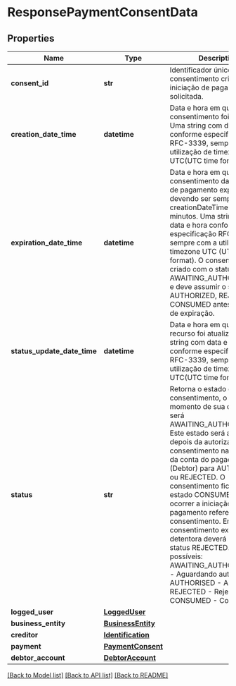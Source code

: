 # ResponsePaymentConsentData

## Properties
Name | Type | Description | Notes
------------ | ------------- | ------------- | -------------
**consent_id** | **str** | Identificador único do consentimento criado para a iniciação de pagamento solicitada.  | 
**creation_date_time** | **datetime** | Data e hora em que o consentimento foi criado. Uma string com data e hora conforme especificação RFC-3339, sempre com a utilização de timezone UTC(UTC time format). | 
**expiration_date_time** | **datetime** | Data e hora em que o consentimento da iniciação de pagamento expira, devendo ser sempre o creationDateTime mais 5 minutos. Uma string com data e hora conforme especificação RFC-3339, sempre com a utilização de timezone UTC (UTC time format).  O consentimento é criado com o status AWAITING_AUTHORISATION, e deve assumir o status AUTHORIZED, REJECTED ou CONSUMED antes do tempo de expiração.  | 
**status_update_date_time** | **datetime** | Data e hora em que o recurso foi atualizado. Uma string com data e hora conforme especificação RFC-3339, sempre com a utilização de timezone UTC(UTC time format).  | 
**status** | **str** | Retorna o estado do consentimento, o qual no momento de sua criação será AWAITING_AUTHORISATION. Este estado será alterado depois da autorização do consentimento na detentora da conta do pagador (Debtor) para AUTHORISED ou REJECTED.  O consentimento fica no estado CONSUMED após ocorrer a iniciação do pagamento referente ao consentimento.   Em caso de consentimento expirado a detentora deverá retornar o status REJECTED.   Estados possíveis:   AWAITING_AUTHORISATION - Aguardando autorização   AUTHORISED - Autorizado    REJECTED - Rejeitado   CONSUMED - Consumido   | 
**logged_user** | [**LoggedUser**](LoggedUser.md) |  | 
**business_entity** | [**BusinessEntity**](BusinessEntity.md) |  | [optional] 
**creditor** | [**Identification**](Identification.md) |  | 
**payment** | [**PaymentConsent**](PaymentConsent.md) |  | 
**debtor_account** | [**DebtorAccount**](DebtorAccount.md) |  | [optional] 

[[Back to Model list]](../README.md#documentation-for-models) [[Back to API list]](../README.md#documentation-for-api-endpoints) [[Back to README]](../README.md)

